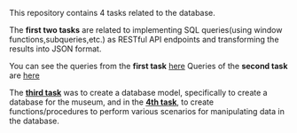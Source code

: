 This repository contains 4 tasks related to the database.

The **first two tasks** are related to implementing SQL queries(using window functions,subqueries,etc.) as RESTful API endpoints and transforming the results into JSON format.

You can see the queries from the **first task** [here](https://github.com/aleksavtr/DBS-SQL-Assignments/blob/main/task1/dbs_assignment/enpoints/queries.py)
Queries of the **second task** are [here](https://github.com/aleksavtr/DBS-SQL-Assignments/blob/main/task2/dbs_assignment/enpoints/queries.py)

The [**third task**](https://github.com/aleksavtr/DBS-SQL-Assignments/tree/main/task3) was to create a database model, specifically  to create a database for the museum, 
and in the [**4th task**](https://github.com/aleksavtr/DBS-SQL-Assignments/tree/main/task4), to create  functions/procedures to perform various scenarios for manipulating data in the database.


